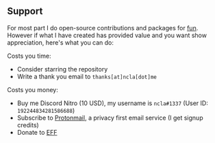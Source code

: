 ## Support

For most part I do open-source contributions and packages for [fun](https://justforfunnoreally.dev/). However if what I have created has provided value and you want show appreciation, here's what you can do:

Costs you time:
- Consider starring the repository
- Write a thank you email to `thanks[at]ncla[dot]me`

Costs you money:
- Buy me Discord Nitro (10 USD), my username is `ncla#1337` (User ID: `192244834281586688`)
- Subscribe to [Protonmail](https://pr.tn/ref/3X7NGNSPBDPG), a privacy first email service (I get signup credits)
- Donate to [EFF](https://www.eff.org/)
